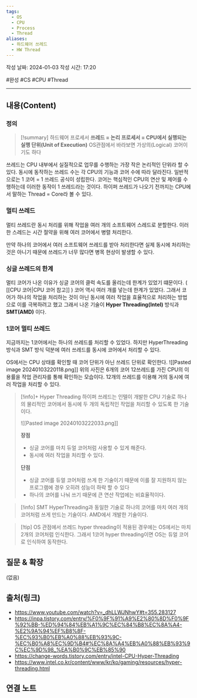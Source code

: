 ```yaml
---
tags:
  - OS
  - CPU
  - Process
  - Thread
aliases:
  - 하드웨어 쓰레드
  - HW Thread
---
```

작성 날짜: 2024-01-03
작성 시간: 17:20

#완성 #CS #CPU #Thread

----
## 내용(Content)
### 정의
>[!summary] 하드웨어 프로세서
>**쓰레드 = 논리 프로세서 = CPU에서 실행되는 실행 단위(Unit of Execution)**
>OS관점에서 바라보면 가상의(Logical) 코어이기도 하다


쓰레드는 CPU 내부에서 실질적으로 업무를 수행하는 가장 작은 논리적인 단위라 할 수 있다. 동시에 동작하는 쓰레드 수는 각 CPU의 기능과 코어 수에 따라 달라진다.  일반적으로는 1 코어 = 1 쓰레드 공식이 성립한다. 코어는 핵심적인 CPU의 연산 및 제어를 수행하는데 이러한 동작이 1 쓰레드라는 것이다. 하이퍼 쓰레드가 나오기 전까지는 CPU에서 말하는 Thread = Core라 볼 수 있다.
### 멀티 쓰레드
멀티 쓰레드란 동시 처리를 위해 작업을 여러 개의 소프트웨어 스레드로 분할한다. 이러한 스레드는 시간 절약을 위해 여러 코어에서 병렬 처리한다. 

만약 하나의 코어에서 여러 소프트웨어 쓰레드를 받아 처리한다면 실제 동시에 처리하는 것은 아니기 때문에 쓰레드가 너무 많다면 병목 현상이 발생할 수 있다. 


### 싱글 쓰레드의 한계
멀티 코어가 나온 이유가 싱글 코어의 클럭 속도를 올리는데 한계가 있었기 떄문이다. (
[[CPU 코어|CPU 코어 참고]] ) 코어 역시 여러 개를 넣는데 한계가 있었다.  그래서 코어가 하나의 작업을 처리하는 것이 아닌 동시에 여러 작업을 효율적으로 처리하는 방법으로 이를 극복하려고 했고 그래서 나온 기술이 **Hyper Threading(Intel)** 방식과 **SMT(AMD)** 이다.


### 1코어 멀티 쓰레드
지금까지는 1코어에서는 하나의 쓰레드를 처리할 수 있었다. 하지만 HyperThreading 방식과 SMT 방식 덕분에 여러 쓰레드를 동시에 코어에서 처리할 수 있다.

 OS에서는 CPU 상태를 확인할 때 코어 단위가 아닌 쓰레드 단위로 확인한다.
![[Pasted image 20240103220118.png]]
위의 사진은 6개의 코어 12쓰레드를 가진 CPU의 이용률을 작업 관리자를 통해 확인하는 모습이다. 12개의 쓰레드를 이용해 거의 동시에 여러 작업을 처리할 수 있다.



>[!info]+ Hyper Threading
>하이퍼 쓰레드는 인텔이 개발한 CPU 기술로 하나의 물리적인 코어에서 동시에 두 개의 독립적인 작업을 처리할 수 있도록 한 기술이다. 
>
>![[Pasted image 20240103222033.png]]
>
>**장점**
>- 싱글 코어를 마치 듀얼 코어처럼 사용할 수 있게 해준다.
>- 동시에 여러 작업을 처리할 수 있다.
>
>**단점**
>- 싱글 코어를 듀얼 코어처럼 쓰게 한 기술이기 때문에 이를 잘 지원하지 않는 프로그램에 경우 오히려 성능이 하락 할 수 있다
>- 하나의 코어를 나눠 쓰기 때문에 큰 연산 작업에는 비효율적이다.
>

>[!info] SMT
>HyperThreading과 동일한 기술로 하나의 코어를 마치 여러 개의 코어처럼 쓰게 만드는 기술이다. AMD에서 개발한 기술이다.

>[!tip] OS 관점에서 쓰레드
>hyper threading이 적용된 경우에는 OS에서는 마치 2개의 코어처럼 인식한다. 그래서 1코어 hyper threading이면 OS는 듀얼 코어로 인식하여 동작한다.
## 질문 & 확장

(없음)

## 출처(링크)
- https://www.youtube.com/watch?v=_dhLLWJNhwY#t=355.283127
- https://inpa.tistory.com/entry/%F0%9F%91%A9%E2%80%8D%F0%9F%92%BB-%ED%94%84%EB%A1%9C%EC%84%B8%EC%8A%A4-%E2%9A%94%EF%B8%8F-%EC%93%B0%EB%A0%88%EB%93%9C-%EC%B0%A8%EC%9D%B4#%EC%8A%A4%EB%A0%88%EB%93%9C%EC%9D%98_%EA%B0%9C%EB%85%90
- https://change-words.tistory.com/entry/intel-CPU-Hyper-Threading
- https://www.intel.co.kr/content/www/kr/ko/gaming/resources/hyper-threading.html
## 연결 노트










